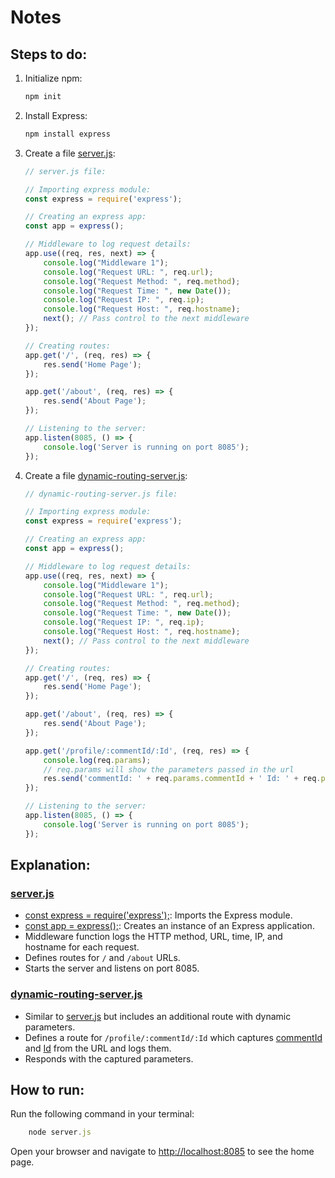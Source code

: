 # Notes

## Steps to do:

1. Initialize npm:
    ```sh
    npm init
    ```

2. Install Express:
    ```sh
    npm install express
    ```

3. Create a file [server.js](http://_vscodecontentref_/0):
    ```javascript
    // server.js file:

    // Importing express module:
    const express = require('express');

    // Creating an express app:
    const app = express();

    // Middleware to log request details:
    app.use((req, res, next) => {
        console.log("Middleware 1");
        console.log("Request URL: ", req.url);
        console.log("Request Method: ", req.method);
        console.log("Request Time: ", new Date());
        console.log("Request IP: ", req.ip);
        console.log("Request Host: ", req.hostname);
        next(); // Pass control to the next middleware
    });

    // Creating routes:
    app.get('/', (req, res) => {
        res.send('Home Page');
    });

    app.get('/about', (req, res) => {
        res.send('About Page');
    });

    // Listening to the server:
    app.listen(8085, () => {
        console.log('Server is running on port 8085');
    });
    ```

4. Create a file [dynamic-routing-server.js](http://_vscodecontentref_/1):
    ```javascript
    // dynamic-routing-server.js file:

    // Importing express module:
    const express = require('express');

    // Creating an express app:
    const app = express();

    // Middleware to log request details:
    app.use((req, res, next) => {
        console.log("Middleware 1");
        console.log("Request URL: ", req.url);
        console.log("Request Method: ", req.method);
        console.log("Request Time: ", new Date());
        console.log("Request IP: ", req.ip);
        console.log("Request Host: ", req.hostname);
        next(); // Pass control to the next middleware
    });

    // Creating routes:
    app.get('/', (req, res) => {
        res.send('Home Page');
    });

    app.get('/about', (req, res) => {
        res.send('About Page');
    });

    app.get('/profile/:commentId/:Id', (req, res) => {  
        console.log(req.params);
        // req.params will show the parameters passed in the url
        res.send('commentId: ' + req.params.commentId + ' Id: ' + req.params.Id);
    });

    // Listening to the server:
    app.listen(8085, () => {
        console.log('Server is running on port 8085');
    });
    ```

## Explanation:

### [server.js](http://_vscodecontentref_/2)

- [const express = require('express');](http://_vscodecontentref_/3): Imports the Express module.
- [const app = express();](http://_vscodecontentref_/4): Creates an instance of an Express application.
- Middleware function logs the HTTP method, URL, time, IP, and hostname for each request.
- Defines routes for `/` and `/about` URLs.
- Starts the server and listens on port 8085.

### [dynamic-routing-server.js](http://_vscodecontentref_/5)

- Similar to [server.js](http://_vscodecontentref_/6) but includes an additional route with dynamic parameters.
- Defines a route for `/profile/:commentId/:Id` which captures [commentId](http://_vscodecontentref_/7) and [Id](http://_vscodecontentref_/8) from the URL and logs them.
- Responds with the captured parameters.

## How to run:

Run the following command in your terminal:
```javascript
    node server.js
```

Open your browser and navigate to [http://localhost:8085](http://localhost:8085) to see the home page.
